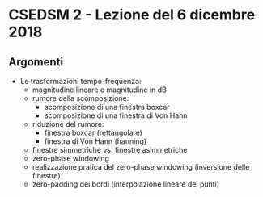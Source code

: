# CSEDSM 2 - Lezione del 6 dicembre 2018

## Argomenti

* Le trasformazioni tempo-frequenza:
  * magnitudine lineare e magnitudine in dB
  * rumore della scomposizione:
    * scomposizione di una finestra boxcar
    * scomposizione di una finestra di Von Hann
  * riduzione del rumore:
    * finestra boxcar (rettangolare)
    * finestra di Von Hann (hanning)
  * finestre simmetriche vs. finestre asimmetriche
  * zero-phase windowing
  * realizzazione pratica del zero-phase windowing (inversione delle finestre)
  * zero-padding dei bordi (interpolazione lineare dei punti)


